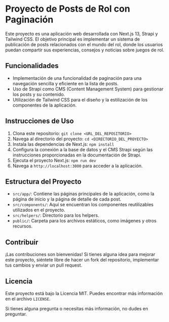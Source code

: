 # Proyecto de Posts de Rol con Paginación

Este proyecto es una aplicación web desarrollada con Next.js 13, Strapi y Tailwind CSS. El objetivo principal es implementar un sistema de publicación de posts relacionados con el mundo del rol, donde los usuarios puedan compartir sus experiencias, consejos y noticias sobre juegos de rol.

## Funcionalidades

- Implementación de una funcionalidad de paginación para una navegación sencilla y eficiente en la lista de posts.
- Uso de Strapi como CMS (Content Management System) para gestionar los posts y su contenido.
- Utilización de Tailwind CSS para el diseño y la estilización de los componentes de la aplicación.

## Instrucciones de Uso

1. Clona este repositorio: `git clone <URL_DEL_REPOSITORIO>`
2. Navega al directorio del proyecto: `cd <DIRECTORIO_DEL_PROYECTO>`
3. Instala las dependencias de Next.js: `npm install`
4. Configura la conexión a la base de datos y el CMS Strapi según las instrucciones proporcionadas en la documentación de Strapi.
5. Ejecuta el proyecto Next.js: `npm run dev`
6. Navega a `http://localhost:3000` para acceder a la aplicación.

## Estructura del Proyecto

- `src/app/`: Contiene las páginas principales de la aplicación, como la página de inicio y la página de detalle de cada post.
- `src/components/`: Aquí se encuentran los componentes reutilizables utilizados en el proyecto.
- `src/helpers/`: Directorio para los helpers.
- `public/`: Carpeta para los archivos estáticos, como imágenes y otros recursos.

## Contribuir

¡Las contribuciones son bienvenidas! Si tienes alguna idea para mejorar este proyecto, siéntete libre de hacer un fork del repositorio, implementar tus cambios y enviar un pull request.

## Licencia

Este proyecto está bajo la Licencia MIT. Puedes encontrar más información en el archivo `LICENSE`.

Si tienes alguna pregunta o necesitas más información, no dudes en preguntar.

